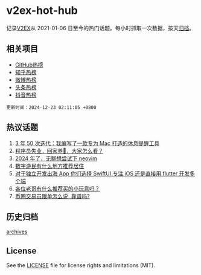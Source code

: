 # v2ex-hot-hub

 记录[V2EX](https://www.v2ex.com/)从 2021-01-06 日至今的热门话题。每小时抓取一次数据，按天[归档](archives)。
 
 ## 相关项目

- [GitHub热榜](https://github.com/lonnyzhang423/github-hot-hub)
- [知乎热榜](https://github.com/lonnyzhang423/zhihu-hot-hub)
- [微博热榜](https://github.com/lonnyzhang423/weibo-hot-hub)
- [头条热榜](https://github.com/lonnyzhang423/toutiao-hot-hub)
- [抖音热榜](https://github.com/lonnyzhang423/douyin-hot-hub)


 `更新时间：2024-12-23 02:11:05 +0800`

## 热议话题

1. [3 年 50 次迭代：我编写了一款专为 Mac 打造的休息提醒工具](https://www.v2ex.com/t/1099352)
1. [程序员失业，回家养🐏，大家怎么看？](https://www.v2ex.com/t/1099431)
1. [2024 年了，无聊想尝试下 neovim](https://www.v2ex.com/t/1099388)
1. [数字游民有什么地方推荐居住](https://www.v2ex.com/t/1099348)
1. [对于独立开发出海 App 你们选择 SwiftUI 专注 iOS 还是直接用 flutter 开发多个端](https://www.v2ex.com/t/1099362)
1. [各位老哥有什么推荐买的小玩意吗？](https://www.v2ex.com/t/1099380)
1. [币圈交易员跟单怎么说, 靠谱吗?](https://www.v2ex.com/t/1099408)

## 历史归档

[archives](archives)

## License

See the [LICENSE](LICENSE) file for license rights and limitations (MIT).
